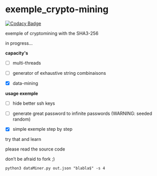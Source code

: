 # exemple_crypto-mining

[![Codacy Badge](https://api.codacy.com/project/badge/Grade/400e9831d4a349d88dfa9212bee6554d)](https://app.codacy.com/gh/0x07CB/exemple_crypto-mining?utm_source=github.com&utm_medium=referral&utm_content=0x07CB/exemple_crypto-mining&utm_campaign=Badge_Grade_Settings)

exemple of cryptomining with the SHA3-256

in progress...

**capacity's**
- [ ] multi-threads
	
- [ ] generator of exhaustive string combinaisons
	
- [x] data-mining

**usage exemple**
- [ ] hide better ssh keys
	
- [ ] generate great password to infinite passwords (WARNING: seeded random) 
	
- [x] simple exemple step by step

try that and learn 

please read the source code

don’t be afraid to fork ;)


```
python3 dataMiner.py out.json "blabla$" -s 4
```

